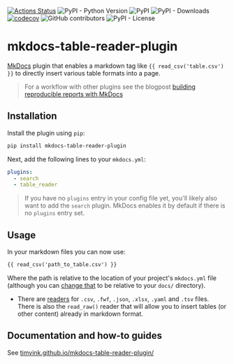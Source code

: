 [![Actions Status](https://github.com/timvink/mkdocs-table-reader-plugin/workflows/pytest/badge.svg)](https://github.com/timvink/mkdocs-table-reader-plugin/actions)
![PyPI - Python Version](https://img.shields.io/pypi/pyversions/mkdocs-table-reader-plugin)
![PyPI](https://img.shields.io/pypi/v/mkdocs-table-reader-plugin)
![PyPI - Downloads](https://img.shields.io/pypi/dm/mkdocs-table-reader-plugin)
[![codecov](https://codecov.io/gh/timvink/mkdocs-table-reader-plugin/branch/master/graph/badge.svg)](https://codecov.io/gh/timvink/mkdocs-table-reader-plugin)
![GitHub contributors](https://img.shields.io/github/contributors/timvink/mkdocs-table-reader-plugin)
![PyPI - License](https://img.shields.io/pypi/l/mkdocs-table-reader-plugin)

# mkdocs-table-reader-plugin

[MkDocs](https://www.mkdocs.org/) plugin that enables a markdown tag like `{{ read_csv('table.csv') }}` to directly insert various table formats into a page. 

> For a workflow with other plugins see the blogpost [building reproducible reports with MkDocs](https://timvink.nl/reproducible-reports-with-mkdocs/)

## Installation

Install the plugin using `pip`:

```bash
pip install mkdocs-table-reader-plugin
```

Next, add the following lines to your `mkdocs.yml`:

```yml
plugins:
  - search
  - table_reader
```

> If you have no `plugins` entry in your config file yet, you'll likely also want to add the `search` plugin. MkDocs enables it by default if there is no `plugins` entry set.

## Usage

In your markdown files you can now use:

```html
{{ read_csv('path_to_table.csv') }}
```

Where the path is relative to the location of your project's `mkdocs.yml` file (although you can [change that](https://timvink.github.io/mkdocs-table-reader-plugin/options) to be relative to your `docs/` directory).

- There are [readers](https://timvink.github.io/mkdocs-table-reader-plugin/readers/) for `.csv`, `.fwf`, `.json`, `.xlsx`, `.yaml` and `.tsv` files. There is also the `read_raw()` reader that will allow you to insert tables (or other content) already in markdown format.

## Documentation and how-to guides

See [timvink.github.io/mkdocs-table-reader-plugin/](https://timvink.github.io/mkdocs-table-reader-plugin/)

